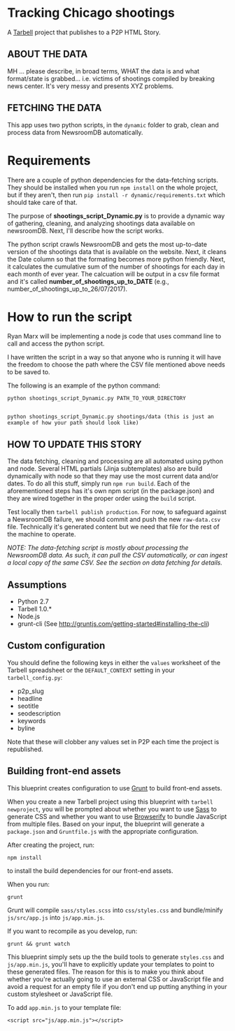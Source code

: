 # Tracking Chicago shootings

A [Tarbell](http://tarbell.io) project that publishes to a P2P HTML Story.

ABOUT THE DATA
--------------

MH ... please describe, in broad terms, WHAT the data is and what format/state is grabbed... i.e. victims of shootings compiled by breaking news center. It's very messy and presents XYZ problems.

FETCHING THE DATA
-----------------

This app uses two python scripts, in the `dynamic` folder to grab, clean and process data from NewsroomDB automatically. 

Requirements
============
There are a couple of python dependencies for the data-fetching scripts. They should be installed when you run `npm install` on the whole project, but if they aren't, then run `pip install -r dynamic/requirements.txt` which should take care of that.



The purpose of **shootings_script_Dynamic.py** is to provide a dynamic way of gathering, cleaning, and analyzing shootings data available on newsroomDB. Next, I'll describe how the script works.

The python script crawls NewsroomDB and gets the most up-to-date version of the shootings data that is available on the website. Next, it cleans the Date column so that the formating becomes more python friendly. Next, it calculates the cumulative sum of the number of shootings for each day in each month of ever year. The calcuation will be output in a csv file format and it's called **number_of_shootings_up_to_DATE** (e.g., number_of_shootings_up_to_26/07/2017).
 

How to run the script
====================
Ryan Marx will be implementing a node js code that uses command line to call and access the python script.

I have written the script in a way so that anyone who is running it will have the freedom to choose the path where the CSV file mentioned above needs to be saved to.

The following is an example of the python command:

```
python shootings_script_Dynamic.py PATH_TO_YOUR_DIRECTORY


python shootings_script_Dynamic.py shootings/data (this is just an example of how your path should look like)

```

HOW TO UPDATE THIS STORY
------------------------

The data fetching, cleaning and processing are all automated using python and node. Several HTML partials (Jinja subtemplates) also are build dynamically with node so that they may use the most current data and/or dates. To do all this stuff, simply run `npm run build`. Each of the aforementioned steps has it's own npm script (in the package.json) and they are wired together in the proper order using the `build` script. 

Test locally then `tarbell publish production`. For now, to safeguard against a NewsroomDB failure, we should commit and push the new `raw-data.csv` file. Technically it's generated content but we need that file for the rest of the machine to operate. 

*NOTE: The data-fetching script is mostly about processing the NewsroomDB data. As such, it can pull the CSV automatically, or can ingest a local copy of the same CSV. See the section on data fetching for details.*


Assumptions
-----------

* Python 2.7
* Tarbell 1.0.\*
* Node.js
* grunt-cli (See http://gruntjs.com/getting-started#installing-the-cli)

Custom configuration
--------------------

You should define the following keys in either the `values` worksheet of the Tarbell spreadsheet or the `DEFAULT_CONTEXT` setting in your `tarbell_config.py`:

* p2p\_slug
* headline 
* seotitle
* seodescription
* keywords
* byline

Note that these will clobber any values set in P2P each time the project is republished.  

Building front-end assets
-------------------------

This blueprint creates configuration to use [Grunt](http://gruntjs.com/) to build front-end assets.

When you create a new Tarbell project using this blueprint with `tarbell newproject`, you will be prompted about whether you want to use [Sass](http://sass-lang.com/) to generate CSS and whether you want to use  [Browserify](http://browserify.org/) to bundle JavaScript from multiple files.  Based on your input, the blueprint will generate a `package.json` and `Gruntfile.js` with the appropriate configuration.

After creating the project, run:

    npm install

to install the build dependencies for our front-end assets.

When you run:

    grunt

Grunt will compile `sass/styles.scss` into `css/styles.css` and bundle/minify `js/src/app.js` into `js/app.min.js`.

If you want to recompile as you develop, run:

    grunt && grunt watch

This blueprint simply sets up the the build tools to generate `styles.css` and `js/app.min.js`, you'll have to explicitly update your templates to point to these generated files.  The reason for this is to make you think about whether you're actually going to use an external CSS or JavaScript file and avoid a request for an empty file if you don't end up putting anything in your custom stylesheet or JavaScript file.

To add `app.min.js` to your template file:

    
    <script src="js/app.min.js"></script>
    